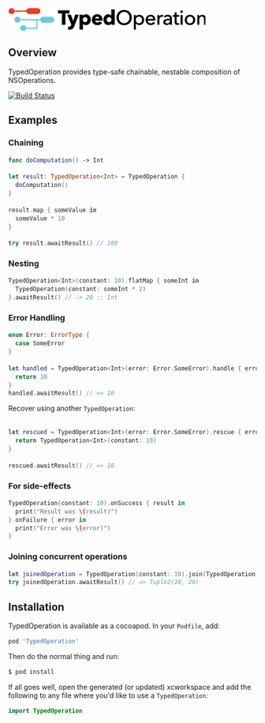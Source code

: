 ![Typed Operation](/typed_operation.png?raw=true "Typed Operation")

## Overview

TypedOperation provides type-safe chainable, nestable composition of NSOperations.

[![Build Status](https://travis-ci.org/mgadda/typed-operation.svg?branch=master)](https://travis-ci.org/mgadda/typed-operation)

## Examples

### Chaining

```swift
func doComputation() -> Int

let result: TypedOperation<Int> = TypedOperation {
  doComputation()
}

result.map { someValue in
  someValue * 10
}

try result.awaitResult() // 100
```

### Nesting

```swift
TypedOperation<Int>(constant: 10).flatMap { someInt in
  TypedOperation(constant: someInt * 2)
}.awaitResult() // -> 20 :: Int
```

### Error Handling

```swift
enum Error: ErrorType {
  case SomeError
}

let handled = TypedOperation<Int>(error: Error.SomeError).handle { error in
  return 10
}
handled.awaitResult() // => 10

```

Recover using another `TypedOperation`:

```swift

let rescued = TypedOperation<Int>(error: Error.SomeError).rescue { error in
  return TypedOperation<Int>(constant: 10)
}

rescued.awaitResult() // => 10
```

### For side-effects

```swift
TypedOperation(constant: 10).onSuccess { result in
  print("Result was \(result)")
}.onFailure { error in
  print("Error was \(error)")
}
```

### Joining concurrent operations

```swift
let joinedOperation = TypedOperation(constant: 10).join(TypedOperation(constant: 20))
try joinedOperation.awaitResult() // => Tuple2(10, 20)
```

## Installation

TypedOperation is available as a cocoapod. In your `Podfile`, add:

```ruby
pod 'TypedOperation'
```

Then do the normal thing and run:

```bash
$ pod install
```

If all goes well, open the generated (or updated) xcworkspace and
add the following to any file where you'd like to use a `TypedOperation`:

```swift
import TypedOperation
```

